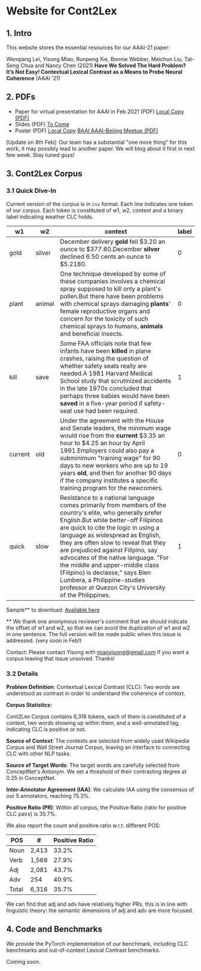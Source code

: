# Website for Cont2Lex

## 1. Intro

This website stores the essential resources for our AAAI-21 paper: 

Wenqiang Lei, Yisong Miao, Runpeng Xie, Bonnie Webber, Meichun Liu, Tat-Seng Chua and Nancy Chen (2021) **Have We Solved The Hard Problem? It’s Not Easy! Contextual Lexical Contrast as a Means to Probe Neural Coherence** (AAAI ‘21)

## 2. PDFs
- Paper for virtual presentation for AAAI in Feb 2021 (PDF) [Local Copy (PDF)](files/8523.LeiW.pdf)
- Slides (PDF) [To Come]()
- Poster (PDF) [Local Copy](files/WenqiangLei_NUS_Cont2Lex_Poster_v2.pdf) [BAAI AAAI-Beijing Meetup (PDF)](https://hub-cache.baai.ac.cn/hub-pdf/20201218/2/13-WenqiangLei_NUS_Cont2Lex_Poster.pdf) 



[Update on 8th Feb]: Our team has a substantial "one more thing" for this work, it may possibly lead to another paper. We will blog about it first in next few week. Stay tuned guys!



## 3. Cont2Lex Corpus
### 3.1 Quick Dive-In
Current version of the corpus is in `csv` format. Each line indicates one token of our corpus. Each token is constituted of w1, w2, context and a binary label indicating weather CLC holds. 

| w1      | w2     | context                                                      | label |
| ------- | ------ | ------------------------------------------------------------ | ----- |
| gold    | silver | December delivery **gold** fell $3.20 an ounce to $377.60.December **silver** declined 6.50 cents an ounce to $5.2180. | 0     |
| plant   | animal | One technique developed by some of these companies involves a chemical spray supposed to kill only a plant's pollen.But there have been problems with chemical sprays damaging **plants**' female reproductive organs and concern for the toxicity of such chemical sprays to humans, **animals** and beneficial insects. | 0     |
| kill    | save   | Some FAA officials note that few infants have been **killed** in plane crashes, raising the question of whether safety seats really are needed.A 1981 Harvard Medical School study that scrutinized accidents in the late 1970s concluded that perhaps three babies would have been **saved** in a five-year period if safety-seat use had been required. | 1     |
| current | old    | Under the agreement with the House and Senate leaders, the minimum wage would rise from the **current** $3.35 an hour to $4.25 an hour by April 1991.Employers could also pay a subminimum "training wage" for 90 days to new workers who are up to 19 years **old**, and then for another 90 days if the company institutes a specific training program for the newcomers. | 0     |
| quick   | slow   | Resistance to a national language comes primarily from members of the country's elite, who generally prefer English.But while better-off Filipinos are quick to cite the logic in using a language as widespread as English, they are often slow to reveal that they are prejudiced against Filipino, say advocates of the native language. "For the middle and upper-middle class {Filipino} is declasse," says Bien Lumbera, a Philippine-studies professor at Quezon City's University of the Philippines. | 1     |

Sample** to download: [Available here](files/cont2lex-samples.csv)

** We thank one anonymous reviewer's comment that we should indicate the offset of w1 and w2, so that we can avoid the duplication of w1 and w2 in one sentence. The full version will be made public when this issue is addressed. (very soon in Feb!)

Contact: Please contact Yisong with miaoyisong@gmail.com if you want a corpus leaving that issue unsolved. Thanks! 



### 3.2 Details

**Problem Definition**: Contextual Lexical Contrast (CLC): Two words are understood as contrast in order to understand the coherence of context. 

**Corpus Statistics:**

Cont2Lex Corpus contains 6,316 tokens, each of them is constituted of a context, two words showing up within them, and a well-annotated tag, indicating CLC is positive or not. 

**Source of Context**: The contexts are selected from widely used Wikipedia Corpus and Wall Street Journal Corpus, leaving an interface to connecting CLC with other NLP tasks.

**Source of Target Words**: The target words are carefully selected from ConceptNet's Antonym. We set a threshold of their contrasting degree at 0.25 in ConceptNet.

**Inter-Annotator Agreement (IAA)**: We calculate IAA using the consensus of our 5 annotators, reaching 75.3%.

**Positive Ratio (PR)**: Within all corpus, the Positive Ratio (ratio for positive CLC pairs) is 35.7%.

We also report the count and positive ratio w.r.t. different POS:

| POS   | #     | Positive Ratio |
| ----- | ----- | -------------- |
| Noun  | 2,413 | 33.2%          |
| Verb  | 1,568 | 27.9%          |
| Adj   | 2,081 | 43.7%          |
| Adv   | 254   | 40.9%          |
| Total | 6,316 | 35.7%          |

We can find that adj and adv have relatively higher PRs, this is in line with linguistic theory: the semantic dimensions of adj and adv are more focused. 



## 4. Code and Benchmarks

We provide the PyTorch implementation of our benchmark, including CLC benchmarks and out-of-context Lexical Contrast benchmarks. 

Coming soon.